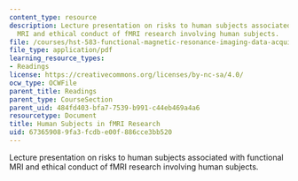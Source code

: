 ```yaml
---
content_type: resource
description: Lecture presentation on risks to human subjects associated with functional
  MRI and ethical conduct of fMRI research involving human subjects.
file: /courses/hst-583-functional-magnetic-resonance-imaging-data-acquisition-and-analysis-fall-2008/673659089fa3fcdbe00f886cce3bb520_0910_humansubject.pdf
file_type: application/pdf
learning_resource_types:
- Readings
license: https://creativecommons.org/licenses/by-nc-sa/4.0/
ocw_type: OCWFile
parent_title: Readings
parent_type: CourseSection
parent_uid: 484fd403-bfa7-7539-b991-c44eb469a4a6
resourcetype: Document
title: Human Subjects in fMRI Research
uid: 67365908-9fa3-fcdb-e00f-886cce3bb520
---
```

Lecture presentation on risks to human subjects associated with functional MRI and ethical conduct of fMRI research involving human subjects.